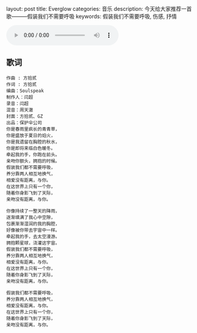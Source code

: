 layout: post
title: Everglow
categories: 音乐
description: 今天给大家推荐一首歌———假装我们不需要呼吸
keywords: 假装我们不需要呼吸, 伤感,  抒情

<audio controls="controls" autoplay="autoplay" playsinline="" webkit-playsinline="">  
<source src="https://link.hhtjim.com/163/1345441371.mp3" type="audio/mpeg">  
</audio>

## 歌词

```
作曲 : 方拾贰
作词 : 方拾贰
编曲：Soulspeak
制作人：闫超
录音：闫超
混音：周天澈
封面：方拾贰、GZ
出品：保护伞公司
你是春雨里疯长的青青草，
你是盛放于夏日的焰火，
你是我遗留在胸腔的秋水，
你是即将来临白色暖冬。
牵起我的手，你跑在前头。
亲吻你额头，拥抱的时候。
假装我们都不需要呼吸，
养分靠两人相互地换气，
相爱没有距离，与你。
在这世界上只有一个你，
随着你身影飞到了天际，
亲吻没有距离，与你。

你像持续了一整天的降雨，
逐渐填满了我心中空隙，
包裹渐渐湿润的我的胸腔，
好像被你带去宇宙中一样。
牵起我的手，去太空漫游。
拥抱颗星球，浇灌这宇宙。
假装我们都不需要呼吸，
养分靠两人相互地换气，
相爱没有距离，与你。
在这世界上只有一个你，
随着你身影飞到了天际，
亲吻没有距离，与你。

假装我们都不需要呼吸，
养分靠两人相互地换气，
相爱没有距离，与你。
在这世界上只有一个你，
随着你身影飞到了天际，
亲吻没有距离，与你。
```

